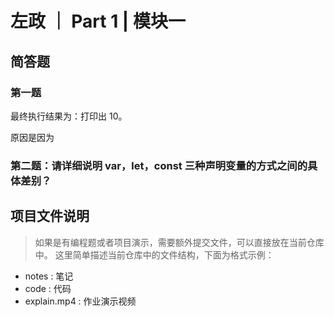 # 左政 ｜ Part 1 | 模块一

## 简答题


### 第一题

最终执行结果为：打印出 10。

原因是因为

### 第二题：请详细说明 var，let，const 三种声明变量的方式之间的具体差别？



## 项目文件说明

> 如果是有编程题或者项目演示，需要额外提交文件，可以直接放在当前仓库中。
> 这里简单描述当前仓库中的文件结构，下面为格式示例：

- notes : 笔记
- code : 代码
- explain.mp4 : 作业演示视频